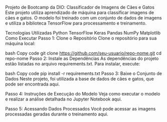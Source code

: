 Projeto de Bootcamp da DIO: Classificador de Imagens de Cães e Gatos
Este projeto utiliza aprendizado de máquina para classificar imagens de cães e gatos. O modelo foi treinado com um conjunto de dados de imagens e utiliza a biblioteca TensorFlow para processamento e treinamento.

Tecnologias Utilizadas
Python
TensorFlow
Keras
Pandas
NumPy
Matplotlib
Como Executar
Passo 1: Clone o Repositório
Clone o repositório para sua máquina local:

bash
Copy code
git clone https://github.com/seu-usuario/repo-nome.git
cd repo-nome
Passo 2: Instale as Dependências
As dependências do projeto estão listadas no arquivo requirements.txt. Para instalar, execute:

bash
Copy code
pip install -r requirements.txt
Passo 3: Baixe o Conjunto de Dados
Neste projeto, foi utilizada a base de dados de cães e gatos, que pode ser encontrada aqui.

Passo 4: Instruções de Execução do Modelo
Veja como executar o modelo e realizar a análise detalhada no Jupyter Notebook aqui.

Passo 5: Acessando Dados Processados
Você pode acessar as imagens processadas geradas durante o treinamento aqui.

